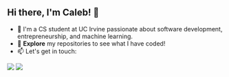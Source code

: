 ## Hi there, I'm Caleb! 👋

- 🌲 I'm a CS student at UC Irvine passionate about software development, entrepreneurship, and machine learning.
- 🚀 **Explore** my repositories to see what I have coded! 
- 📫 Let's get in touch:

[<img src="https://img.shields.io/badge/LinkedIn-0077B5?style=for-the-badge&logo=linkedin&logoColor=white">](https://www.linkedin.com/in/calebvergene/)
[<img src="https://img.shields.io/badge/Gmail-D14836?style=for-the-badge&logo=gmail&logoColor=white">](mailto:calebverg@gmail.com)


